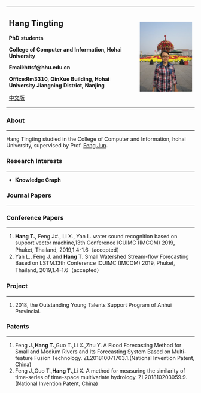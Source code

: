 <div>
<table border="0">
  <tr>
    <td>
      <h2>Hang Tingting</h2>
      <p><b>PhD students</b></p>
      <p><b>College of Computer and Information, Hohai University</b></p>
      <p><b>Email:httsf@hhu.edu.cn</b></p>
      <p><b>Office:Rm3310, QinXue Building, Hohai University Jiangning District, Nanjing</b></p>
      <p><a href="/index-cn.md">中文版</a></p>
    </td>
    <td>
      <img src="/hangtingting.jpg" >
    </td>
  </tr>
</table>
</div>


### About
___
Hang Tingting studied in the College of Computer and Information, hohai University, supervised by Prof. [Feng Jun](http://cies.hhu.edu.cn/2013/0508/c4122a54863/page.htm).


### Research Interests
___
- **Knowledge Graph**


### Journal Papers
___


### Conference Papers
___
1. **Hang T.**, Feng J#., Li X., Yan L. water sound recognition based on support vector machine,13th Conference ICUIMC (IMCOM) 2019, Phuket, Thailand, 2019,1.4-1.6（accepted）
2. Yan L., Feng J. and **Hang T**. Small Watershed Stream-flow Forecasting Based on LSTM.13th Conference ICUIMC (IMCOM) 2019, Phuket, Thailand, 2019,1.4-1.6（accepted）


### Project
___
1.  2018, the Outstanding Young Talents Support Program of Anhui Provincial.


### Patents
___
1. Feng J.,**Hang T.**,Guo T.,Li X.,Zhu Y. A Flood Forecasting Method for Small and Medium Rivers and Its Forecasting System Based on Multi-feature Fusion Technology. ZL201810071703.1.(National Invention Patent, China)
2. Feng J.,Guo T.,**Hang T.**,Li X. A method for measuring the similarity of time-series of time-space multivariate hydrology. ZL201810203059.9.(National Invention Patent, China) 



